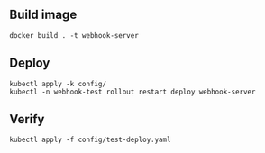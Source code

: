 ## Build image

```
docker build . -t webhook-server
```

## Deploy

```
kubectl apply -k config/
kubectl -n webhook-test rollout restart deploy webhook-server
```

## Verify

```
kubectl apply -f config/test-deploy.yaml
```
